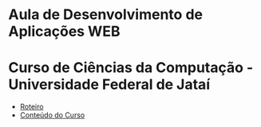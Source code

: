 # Aula de Desenvolvimento de Aplicações WEB 
# Curso de Ciências da Computação - Universidade Federal de Jataí

- [Roteiro](https://github.com/marcoswagner-commits/gestao_obras_aula_daw/tree/documentos/README.md)
- [Conteúdo do Curso](https://github.com/marcoswagner-commits/gestao_obras_aula_daw/tree/main/Conteúdo_Aula_DSW_Módulo_I.pdf)

